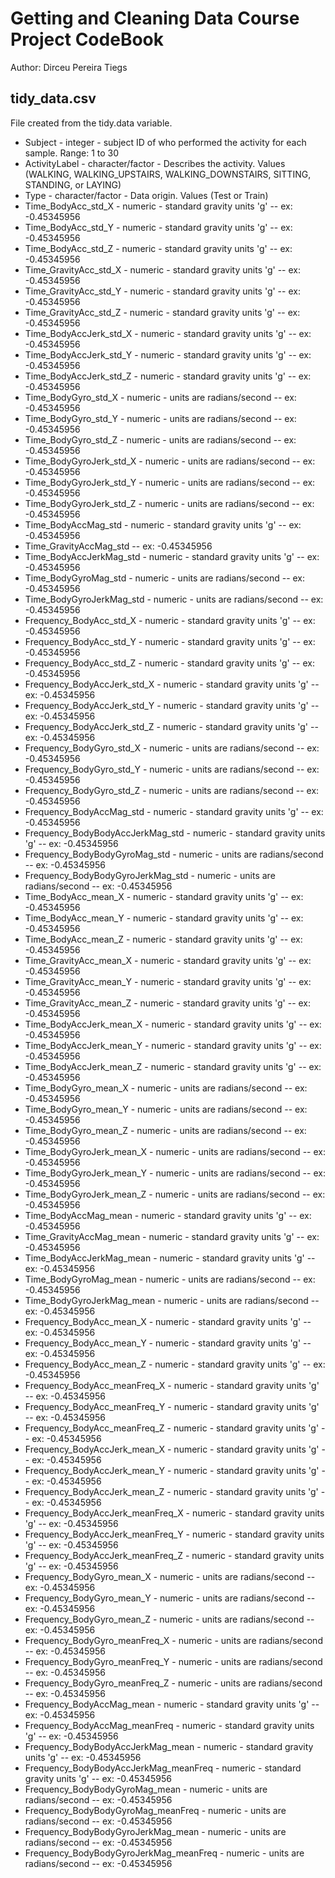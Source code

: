 Getting and Cleaning Data Course Project CodeBook
=================================================

Author: Dirceu Pereira Tiegs

tidy_data.csv
-------------

File created from the tidy.data variable.

* Subject - integer - subject ID of who performed the activity for each sample. Range: 1 to 30
* ActivityLabel - character/factor - Describes the activity. Values (WALKING, WALKING_UPSTAIRS, WALKING_DOWNSTAIRS, SITTING, STANDING, or LAYING)
* Type - character/factor - Data origin. Values (Test or Train)
* Time_BodyAcc_std_X - numeric - standard gravity units 'g' -- ex: -0.45345956
* Time_BodyAcc_std_Y - numeric - standard gravity units 'g' -- ex: -0.45345956
* Time_BodyAcc_std_Z - numeric - standard gravity units 'g' -- ex: -0.45345956
* Time_GravityAcc_std_X - numeric - standard gravity units 'g' -- ex: -0.45345956
* Time_GravityAcc_std_Y - numeric - standard gravity units 'g' -- ex: -0.45345956
* Time_GravityAcc_std_Z - numeric - standard gravity units 'g' -- ex: -0.45345956
* Time_BodyAccJerk_std_X - numeric - standard gravity units 'g' -- ex: -0.45345956
* Time_BodyAccJerk_std_Y - numeric - standard gravity units 'g' -- ex: -0.45345956
* Time_BodyAccJerk_std_Z - numeric - standard gravity units 'g' -- ex: -0.45345956
* Time_BodyGyro_std_X - numeric - units are radians/second -- ex: -0.45345956
* Time_BodyGyro_std_Y - numeric - units are radians/second -- ex: -0.45345956
* Time_BodyGyro_std_Z - numeric - units are radians/second -- ex: -0.45345956
* Time_BodyGyroJerk_std_X - numeric - units are radians/second -- ex: -0.45345956
* Time_BodyGyroJerk_std_Y - numeric - units are radians/second -- ex: -0.45345956
* Time_BodyGyroJerk_std_Z - numeric - units are radians/second -- ex: -0.45345956
* Time_BodyAccMag_std - numeric - standard gravity units 'g' -- ex: -0.45345956
* Time_GravityAccMag_std -- ex: -0.45345956
* Time_BodyAccJerkMag_std - numeric - standard gravity units 'g' -- ex: -0.45345956
* Time_BodyGyroMag_std - numeric - units are radians/second -- ex: -0.45345956
* Time_BodyGyroJerkMag_std - numeric - units are radians/second -- ex: -0.45345956
* Frequency_BodyAcc_std_X - numeric - standard gravity units 'g' -- ex: -0.45345956
* Frequency_BodyAcc_std_Y - numeric - standard gravity units 'g' -- ex: -0.45345956
* Frequency_BodyAcc_std_Z - numeric - standard gravity units 'g' -- ex: -0.45345956
* Frequency_BodyAccJerk_std_X - numeric - standard gravity units 'g' -- ex: -0.45345956
* Frequency_BodyAccJerk_std_Y - numeric - standard gravity units 'g' -- ex: -0.45345956
* Frequency_BodyAccJerk_std_Z - numeric - standard gravity units 'g' -- ex: -0.45345956
* Frequency_BodyGyro_std_X - numeric - units are radians/second -- ex: -0.45345956
* Frequency_BodyGyro_std_Y - numeric - units are radians/second -- ex: -0.45345956
* Frequency_BodyGyro_std_Z - numeric - units are radians/second -- ex: -0.45345956
* Frequency_BodyAccMag_std - numeric - standard gravity units 'g' -- ex: -0.45345956
* Frequency_BodyBodyAccJerkMag_std - numeric - standard gravity units 'g' -- ex: -0.45345956
* Frequency_BodyBodyGyroMag_std - numeric - units are radians/second -- ex: -0.45345956
* Frequency_BodyBodyGyroJerkMag_std - numeric - units are radians/second -- ex: -0.45345956
* Time_BodyAcc_mean_X - numeric - standard gravity units 'g' -- ex: -0.45345956
* Time_BodyAcc_mean_Y - numeric - standard gravity units 'g' -- ex: -0.45345956
* Time_BodyAcc_mean_Z - numeric - standard gravity units 'g' -- ex: -0.45345956
* Time_GravityAcc_mean_X - numeric - standard gravity units 'g' -- ex: -0.45345956
* Time_GravityAcc_mean_Y - numeric - standard gravity units 'g' -- ex: -0.45345956
* Time_GravityAcc_mean_Z - numeric - standard gravity units 'g' -- ex: -0.45345956
* Time_BodyAccJerk_mean_X - numeric - standard gravity units 'g' -- ex: -0.45345956
* Time_BodyAccJerk_mean_Y - numeric - standard gravity units 'g' -- ex: -0.45345956
* Time_BodyAccJerk_mean_Z - numeric - standard gravity units 'g' -- ex: -0.45345956
* Time_BodyGyro_mean_X - numeric - units are radians/second -- ex: -0.45345956
* Time_BodyGyro_mean_Y - numeric - units are radians/second -- ex: -0.45345956
* Time_BodyGyro_mean_Z - numeric - units are radians/second -- ex: -0.45345956
* Time_BodyGyroJerk_mean_X - numeric - units are radians/second -- ex: -0.45345956
* Time_BodyGyroJerk_mean_Y - numeric - units are radians/second -- ex: -0.45345956
* Time_BodyGyroJerk_mean_Z - numeric - units are radians/second -- ex: -0.45345956
* Time_BodyAccMag_mean - numeric - standard gravity units 'g' -- ex: -0.45345956
* Time_GravityAccMag_mean - numeric - standard gravity units 'g' -- ex: -0.45345956
* Time_BodyAccJerkMag_mean - numeric - standard gravity units 'g' -- ex: -0.45345956
* Time_BodyGyroMag_mean - numeric - units are radians/second -- ex: -0.45345956
* Time_BodyGyroJerkMag_mean - numeric - units are radians/second -- ex: -0.45345956
* Frequency_BodyAcc_mean_X - numeric - standard gravity units 'g' -- ex: -0.45345956
* Frequency_BodyAcc_mean_Y - numeric - standard gravity units 'g' -- ex: -0.45345956
* Frequency_BodyAcc_mean_Z - numeric - standard gravity units 'g' -- ex: -0.45345956
* Frequency_BodyAcc_meanFreq_X - numeric - standard gravity units 'g' -- ex: -0.45345956
* Frequency_BodyAcc_meanFreq_Y - numeric - standard gravity units 'g' -- ex: -0.45345956
* Frequency_BodyAcc_meanFreq_Z - numeric - standard gravity units 'g' -- ex: -0.45345956
* Frequency_BodyAccJerk_mean_X - numeric - standard gravity units 'g' -- ex: -0.45345956
* Frequency_BodyAccJerk_mean_Y - numeric - standard gravity units 'g' -- ex: -0.45345956
* Frequency_BodyAccJerk_mean_Z - numeric - standard gravity units 'g' -- ex: -0.45345956
* Frequency_BodyAccJerk_meanFreq_X - numeric - standard gravity units 'g' -- ex: -0.45345956
* Frequency_BodyAccJerk_meanFreq_Y - numeric - standard gravity units 'g' -- ex: -0.45345956
* Frequency_BodyAccJerk_meanFreq_Z - numeric - standard gravity units 'g' -- ex: -0.45345956
* Frequency_BodyGyro_mean_X - numeric - units are radians/second -- ex: -0.45345956
* Frequency_BodyGyro_mean_Y - numeric - units are radians/second -- ex: -0.45345956
* Frequency_BodyGyro_mean_Z - numeric - units are radians/second -- ex: -0.45345956
* Frequency_BodyGyro_meanFreq_X - numeric - units are radians/second -- ex: -0.45345956
* Frequency_BodyGyro_meanFreq_Y - numeric - units are radians/second -- ex: -0.45345956
* Frequency_BodyGyro_meanFreq_Z - numeric - units are radians/second -- ex: -0.45345956
* Frequency_BodyAccMag_mean - numeric - standard gravity units 'g' -- ex: -0.45345956
* Frequency_BodyAccMag_meanFreq - numeric - standard gravity units 'g' -- ex: -0.45345956
* Frequency_BodyBodyAccJerkMag_mean - numeric - standard gravity units 'g' -- ex: -0.45345956
* Frequency_BodyBodyAccJerkMag_meanFreq - numeric - standard gravity units 'g' -- ex: -0.45345956
* Frequency_BodyBodyGyroMag_mean - numeric - units are radians/second -- ex: -0.45345956
* Frequency_BodyBodyGyroMag_meanFreq - numeric - units are radians/second -- ex: -0.45345956
* Frequency_BodyBodyGyroJerkMag_mean - numeric - units are radians/second -- ex: -0.45345956
* Frequency_BodyBodyGyroJerkMag_meanFreq - numeric - units are radians/second -- ex: -0.45345956